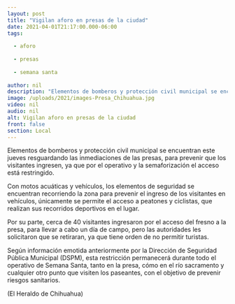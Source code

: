 ```yaml
---
layout: post
title: "Vigilan aforo en presas de la ciudad"
date: 2021-04-01T21:17:00.000-06:00
tags:
  
  - aforo
  
  - presas
  
  - semana santa
  
author: nil
description: "Elementos de bomberos y protección civil municipal se encuentran este jueves resguardando las inmediaciones de las presas, para prevenir que los visitantes ingresen"
image: /uploads/2021/images-Presa_Chihuahua.jpg
video: nil
audio: nil
alt: Vigilan aforo en presas de la ciudad
front: false
section: Local
---
```


Elementos de bomberos y protección civil municipal se encuentran este jueves resguardando las inmediaciones de las presas, para prevenir que los visitantes ingresen, ya que por el operativo y la semaforización el acceso está restringido.

Con motos acuáticas y vehículos, los elementos de seguridad se encuentran recorriendo la zona para prevenir el ingreso de los visitantes en vehículos, únicamente se permite el acceso a peatones y ciclistas, que realizan sus recorridos deportivos en el lugar.

Por su parte, cerca de 40 visitantes ingresaron por el acceso del fresno a la presa, para llevar a cabo un día de campo, pero las autoridades les solicitaron que se retiraran, ya que tiene orden de no permitir turistas.

Según información emotida anteriormente por la Dirección de Seguridad Pública Municipal (DSPM), esta restricción permanecerá durante todo el operativo de Semana Santa, tanto en la presa, cómo en el río sacramento y cualquier otro punto que visiten los paseantes, con el objetivo de prevenir riesgos sanitarios.

(El Heraldo de Chihuahua)